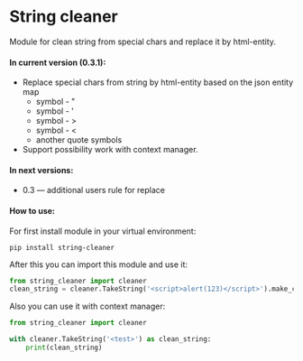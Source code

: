 # String cleaner
Module for clean string from special chars and replace it by html-entity.

#### In current version (0.3.1):
* Replace special chars from string by html-entity based on the json entity map
    * symbol - "
    * symbol - '
    * symbol - >
    * symbol - <
    * another quote symbols
* Support possibility work with context manager.

#### In next versions:
* 0.3 — additional users rule for replace

#### How to use:
For first install module in your virtual environment:
```commandline
pip install string-cleaner
```
After this you can import this module and use it:
```python
from string_cleaner import cleaner
clean_string = cleaner.TakeString('<script>alert(123)</script>').make_clean_string()
```

Also you can use it with context manager:
```python
from string_cleaner import cleaner

with cleaner.TakeString('<test>') as clean_string:
    print(clean_string)
```
